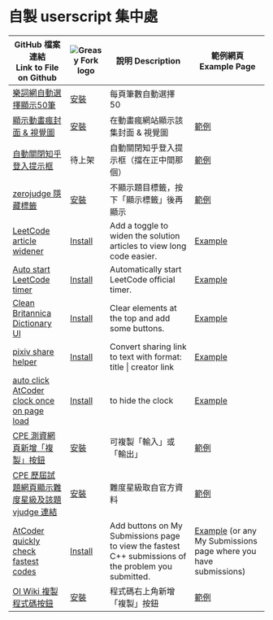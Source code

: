 # 自製 userscript 集中處

|GitHub 檔案連結<br>Link to File on Github |![Greasy Fork logo](https://raw.githubusercontent.com/JasonBarnabe/greasyfork/master/public/images/blacklogo32.png 'Greasy Fork 連結')|說明 Description|範例網頁<br>Example Page|
|-|-|-|-|
|[樂詞網自動選擇顯示50筆](./naer-words__list50.js)|[安裝](https://greasyfork.org/zh-TW/scripts/455352-樂詞網自動選擇顯示-50-筆)|每頁筆數自動選擇 50|
|[顯示動畫瘋封面 & 視覺圖](./ani-gamer__show-cover.js)|[安裝](https://greasyfork.org/zh-TW/scripts/454906-顯示動畫瘋封面-視覺圖)|在動畫瘋網站顯示該集封面 & 視覺圖|[範例](https://ani.gamer.com.tw/animeVideo.php?sn=31941)|
|[自動關閉知乎登入提示框](./zhihu__close-login-prompt.js)|待上架|自動關閉知乎登入提示框（擋在正中間那個）|[範例](https://zhuanlan.zhihu.com/p/341637818)|
|[zerojudge 隱藏標籤](./zerojudge__hide-tags.js)|[安裝](https://greasyfork.org/zh-TW/scripts/457677-zerojudge-隱藏標籤)|不顯示題目標籤，按下「顯示標籤」後再顯示|[範例](https://zerojudge.tw/ShowProblem?problemid=j123)
|[LeetCode article widener](./leetcode__article-widener.js)|[Install](https://greasyfork.org/scripts/456504-leetcode-solution-article-widener)|Add a toggle to widen the solution articles to view long code easier.|[Example](https://leetcode.com/problems/brick-wall/solutions/888577/intuitive-explanation-in-c-java-w-pictures-w-comments/)
|[Auto start LeetCode timer](./leetcode__auto-timer.js)|[Install](https://greasyfork.org/scripts/456982-auto-start-leetcode-timer)|Automatically start LeetCode official timer.|[Example](https://leetcode.com/problems/possible-bipartition/)|
|[Clean Britannica Dictionary UI](./britannica__cleanUI.js)|[Install](https://greasyfork.org/scripts/473751-clean-britannica-dictionary-ui)|Clear elements at the top and add some buttons.|[Example](https://www.britannica.com/dictionary/example)|
|[pixiv share helper](./pixiv__share-helper.js)|[Install](https://greasyfork.org/scripts/477936-pixiv-share-helper)|Convert sharing link to text with format: title \| creator  link|[Example](https://www.pixiv.net/artworks/108688782)|
|[auto click AtCoder clock once on page load](./atcoder__click-clock.js)|[Install](https://greasyfork.org/scripts/499009-auto-click-atcoder-clock-once-on-page-load)|to hide the clock|[Example](https://atcoder.jp/contests/abc356/tasks/abc356_a)|
|[CPE 測資網頁新增「複製」按鈕](./cpe__copy-button.js)|[安裝](https://greasyfork.org/scripts/499090-cpe-測資網頁新增-複製-按鈕)|可複製「輸入」或「輸出」|[範例](https://cpe.cse.nsysu.edu.tw/cpe/file/attendance/problemPdf/testData/uva828a.php)|
|[CPE 歷屆試題網頁顯示難度星級及該題 vjudge 連結](./cpe__difficulty-level.js)|[安裝](https://greasyfork.org/scripts/499014-在-cpe-歷屆試題網頁顯示難度星級及該題-vjudge-連結)|難度星級取自官方資料|[範例](https://cpe.cse.nsysu.edu.tw/cpe/test_data/problems)|
|[AtCoder quickly check fastest codes](./atcoder__rankings.js)|[Install](https://greasyfork.org/scripts/499102-atcoder-quickly-check-fastest-codes)|Add buttons on My Submissions page to view the fastest C++ submissions of the problem you submitted.|[Example](https://atcoder.jp/contests/abc352/submissions/me) (or any My Submissions page where you have submissions)|
|[OI Wiki 複製程式碼按鈕](./oi-wiki__copy-button.js)|[安裝](https://greasyfork.org/scripts/499212-oi-wiki-複製程式碼按鈕)|程式碼右上角新增「複製」按鈕|[範例](https://oi-wiki.org/graph/dfs/#实现)|
